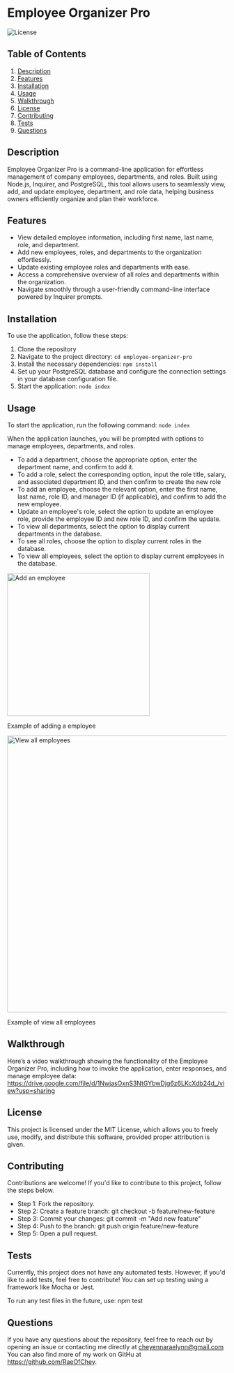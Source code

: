 # Employee Organizer Pro

![License](https://img.shields.io/badge/license-MIT-brightgreen.svg)

## Table of Contents
1. [Description](#description)
2. [Features](#features)
3. [Installation](#installation)
4. [Usage](#usage)
5. [Walkthrough](#walkthrough)
6. [License](#license)
7. [Contributing](#contributing)
8. [Tests](#tests)
9. [Questions](#questions)

## Description
Employee Organizer Pro is a command-line application for effortless management of company employees, departments, and roles. Built using Node.js, Inquirer, and PostgreSQL, this tool allows users to seamlessly  view, add, and update employee, department, and role data, helping business owners efficiently organize and plan their workforce.

## Features
- View detailed employee information, including first name, last name, role, and department.
- Add new employees, roles, and departments to the organization effortlessly.
- Update existing employee roles and departments with ease.
- Access a comprehensive overview of all roles and departments within the organization.
- Navigate smoothly through a user-friendly command-line interface powered by Inquirer prompts.

## Installation
To use the application, follow these steps:

1. Clone the repository
2. Navigate to the project directory: `cd employee-organizer-pro`
3. Install the necessary dependencies: `npm install`
4. Set up your PostgreSQL database and configure the connection settings in your database configuration file.
5. Start the application: `node index`

## Usage
To start the application, run the following command: `node index`

When the application launches, you will be prompted with options to manage employees, departments, and roles.

- To add a department, choose the appropriate option, enter the department name, and confirm to add it.
- To add a role, select the corresponding option, input the role title, salary, and associated department ID, and then confirm to create the new role
- To add an employee, choose the relevant option, enter the first name, last name, role ID, and manager ID (if applicable), and confirm to add the new employee.
- Update an employee's role, select the option to update an employee role, provide the employee ID and new role ID, and confirm the update.
- To view all departments, select the option to display current departments in the database.
- To see all roles, choose the option to display current roles in the database.
- To view all employees, select the option to display current employees in the database. 

<img width="327" alt="Add an employee" src="https://github.com/user-attachments/assets/e0710b25-5864-4e5a-9e89-796420a10ad9">

Example of adding a employee

<img width="634" alt="View all employees" src="https://github.com/user-attachments/assets/c4a670cf-4207-418b-b35c-ad54a9fded55">

Example of view all employees

## Walkthrough
Here’s a video walkthrough showing the functionality of the Employee Organizer Pro, including how to invoke the application, enter responses, and manage employee data: https://drive.google.com/file/d/1NwjasOxnS3NtGYbwDjg6z6LKcXdb24d_/view?usp=sharing

## License
This project is licensed under the MIT License, which allows you to freely use, modify, and distribute this software, provided proper attribution is given.

## Contributing
Contributions are welcome!  If you'd like to contribute to this project, follow the steps below.

- Step 1: Fork the repository.
- Step 2: Create a feature branch: git checkout -b feature/new-feature
- Step 3: Commit your changes: git commit -m "Add new feature"
- Step 4: Push to the branch: git push origin feature/new-feature
- Step 5: Open a pull request.

## Tests
Currently, this project does not have any automated tests. However, if you'd like to add tests, feel free to contribute! You can set up testing using a framework like Mocha or Jest.

To run any test files in the future, use: npm test

## Questions
If you have any questions about the repository, feel free to reach out by opening an issue or contacting me directly at cheyennaraelynn@gmail.com You can also find more of my work on GitHu at https://github.com/RaeOfChey.
